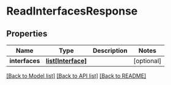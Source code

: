 # ReadInterfacesResponse

## Properties
Name | Type | Description | Notes
------------ | ------------- | ------------- | -------------
**interfaces** | [**list[Interface]**](Interface.md) |  | [optional] 

[[Back to Model list]](../README.md#documentation-for-models) [[Back to API list]](../README.md#documentation-for-api-endpoints) [[Back to README]](../README.md)


